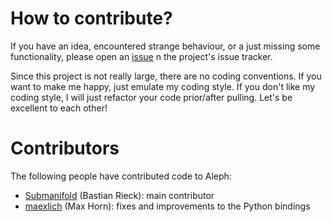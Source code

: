 # How to contribute?

If you have an idea, encountered strange behaviour, or a just missing
some functionality, please open an [issue](https://github.com/Submanifold/Aleph/issues)
n the project's issue tracker.

Since this project is not really large, there are no coding conventions.
If you want to make me happy, just emulate my coding style. If you don't
like my coding style, I will just refactor your code prior/after
pulling. Let's be excellent to each other!

# Contributors

The following people have contributed code to Aleph:

* [Submanifold](https://github.com/Submanifold) (Bastian Rieck): main
  contributor
* [maexlich](https://github.com/maexlich) (Max Horn): fixes and
  improvements to the Python bindings
